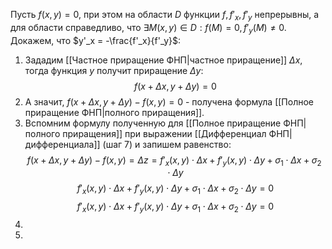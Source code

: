 Пусть $f(x,y) = 0$, при этом на области $D$ функции $f, f'_x,f'_y$ непрерывны, а для области справедливо, что $\exists M(x,y) \in D: f(M) = 0, f'_y(M) \neq 0$.
Докажем, что $y'_x = -\frac{f'_x}{f'_y}$:
1. Зададим [[Частное приращение ФНП|частное приращение]] $\Delta x$, тогда функция $y$ получит приращение $\Delta y$: $$f(x + \Delta x, y + \Delta y) = 0$$
2. А значит, $f(x + \Delta x, y + \Delta y) - f(x,y) = 0$ - получена формула [[Полное приращение ФНП|полного приращения]].
3. Вспомним формулу полученную для [[Полное приращение ФНП|полного приращения]] при выражении [[Дифференциал ФНП|дифференциала]] (шаг 7) и запишем равенство:$$f(x + \Delta x, y + \Delta y) - f(x,y) = \Delta z= f'_x(x, y)\cdot \Delta x + f'_y(x, y)\cdot \Delta y +  \sigma_1\cdot \Delta x + \sigma_2\cdot \Delta y$$$$f'_x(x, y)\cdot \Delta x + f'_y(x, y)\cdot \Delta y +  \sigma_1\cdot \Delta x + \sigma_2\cdot \Delta y = 0$$$$f'_x(x, y)\cdot \Delta x + f'_y(x, y)\cdot \Delta y +  \sigma_1\cdot \Delta x + \sigma_2\cdot \Delta y = 0$$
4. 
5. 
